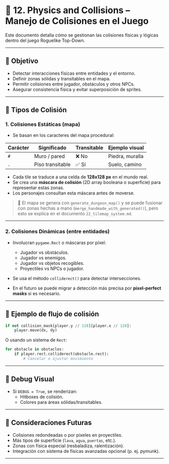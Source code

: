# 🧱 12. Physics and Collisions – Manejo de Colisiones en el Juego

Este documento detalla cómo se gestionan las colisiones físicas y lógicas dentro del juego Roguelike Top-Down.

---

## 🎯 Objetivo

- Detectar interacciones físicas entre entidades y el entorno.
- Definir zonas sólidas y transitables en el mapa.
- Permitir colisiones entre jugador, obstáculos y otros NPCs.
- Asegurar consistencia física y evitar superposición de sprites.

---

## 🧩 Tipos de Colisión

### 1. Colisiones Estáticas (mapa)

- Se basan en los caracteres del mapa procedural:

| Carácter | Significado          | Transitable | Ejemplo visual     |
|----------|----------------------|-------------|---------------------|
| `#`      | Muro / pared          | ❌ No        | Piedra, muralla     |
| `.`      | Piso transitable      | ✅ Sí        | Suelo, camino       |

- Cada tile se traduce a una celda de **128x128 px** en el mundo real.
- Se crea una **máscara de colisión** (2D array booleana o superficie) para representar estas zonas.
- Los personajes consultan esta máscara antes de moverse.

> 📝 El mapa se genera con `generate_dungeon_map()` y se puede fusionar con zonas hechas a mano (`merge_handmade_with_generated()`), pero esto se explica en el documento `22_tilemap_system.md`.

---

### 2. Colisiones Dinámicas (entre entidades)

- Involucran `pygame.Rect` o máscaras por píxel:
  - Jugador vs obstáculos.
  - Jugador vs enemigos.
  - Jugador vs objetos recogibles.
  - Proyectiles vs NPCs o jugador.

- Se usa el método `colliderect()` para detectar intersecciones.
- En el futuro se puede migrar a detección más precisa por **pixel-perfect masks** si es necesario.

---

## 📐 Ejemplo de flujo de colisión

```python
if not collision_mask[player.y // 128][player.x // 128]:
    player.move(dx, dy)
```

O usando un sistema de `Rect`:

```python
for obstacle in obstacles:
    if player.rect.colliderect(obstacle.rect):
        # Cancelar o ajustar movimiento
```

---

## 🧪 Debug Visual

- Si `DEBUG = True`, se renderizan:
  - Hitboxes de colisión.
  - Colores para áreas sólidas/transitables.

---

## 🔮 Consideraciones Futuras

- Colisiones redondeadas o por píxeles en proyectiles.
- Más tipos de superficie (`lava`, `agua`, `puertas`, etc.).
- Zonas con física especial (resbaladiza, ralentización).
- Integración con sistema de físicas avanzadas opcional (p. ej. pymunk).

---
